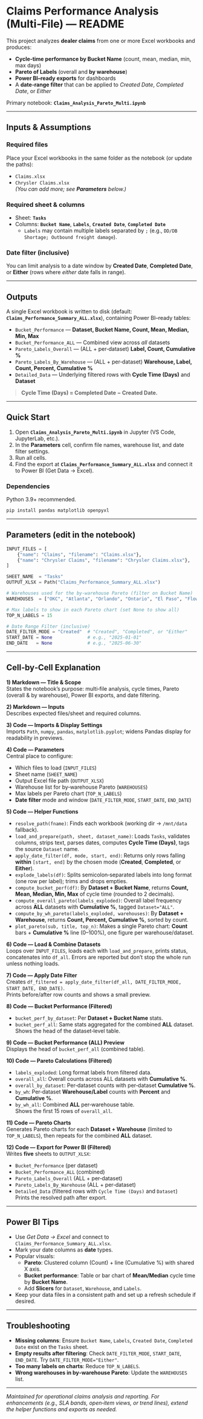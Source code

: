# Claims Performance Analysis (Multi‑File) — README

This project analyzes **dealer claims** from one or more Excel workbooks and produces:
- **Cycle‑time performance by Bucket Name** (count, mean, median, min, max days)
- **Pareto of Labels** (overall and **by warehouse**)
- **Power BI–ready exports** for dashboards
- A **date‑range filter** that can be applied to *Created Date*, *Completed Date*, or *Either*

Primary notebook: **`Claims_Analysis_Pareto_Multi.ipynb`**

---

## Inputs & Assumptions

### Required files
Place your Excel workbooks in the same folder as the notebook (or update the paths):
- `Claims.xlsx`
- `Chrysler Claims.xlsx`  
*(You can add more; see **Parameters** below.)*

### Required sheet & columns
- Sheet: **`Tasks`**
- Columns: **`Bucket Name`**, **`Labels`**, **`Created Date`**, **`Completed Date`**
  - `Labels` may contain multiple labels separated by `;` (e.g., `DD/DB Shortage; Outbound freight damage`).

### Date filter (inclusive)
You can limit analysis to a date window by **Created Date**, **Completed Date**, or **Either** (rows where *either* date falls in range).

---

## Outputs

A single Excel workbook is written to disk (default: **`Claims_Performance_Summary_ALL.xlsx`**), containing Power BI–ready tables:

- `Bucket_Performance` — **Dataset, Bucket Name, Count, Mean, Median, Min, Max**
- `Bucket_Performance_ALL` — Combined view across *all* datasets
- `Pareto_Labels_Overall` — (ALL + per‑dataset) **Label, Count, Cumulative %**
- `Pareto_Labels_By_Warehouse` — (ALL + per‑dataset) **Warehouse, Label, Count, Percent, Cumulative %**
- `Detailed_Data` — Underlying filtered rows with **Cycle Time (Days)** and **Dataset**

> **Cycle Time (Days) = Completed Date − Created Date.**

---

## Quick Start

1. Open **`Claims_Analysis_Pareto_Multi.ipynb`** in Jupyter (VS Code, JupyterLab, etc.).  
2. In the **Parameters** cell, confirm file names, warehouse list, and date filter settings.  
3. Run all cells.  
4. Find the export at **`Claims_Performance_Summary_ALL.xlsx`** and connect it to Power BI (Get Data → Excel).

### Dependencies
Python 3.9+ recommended.
```bash
pip install pandas matplotlib openpyxl
```

---

## Parameters (edit in the notebook)

```python
INPUT_FILES = [
    {"name": "Claims", "filename": "Claims.xlsx"},
    {"name": "Chrysler Claims", "filename": "Chrysler Claims.xlsx"},
]

SHEET_NAME  = "Tasks"
OUTPUT_XLSX = Path("Claims_Performance_Summary_ALL.xlsx")

# Warehouses used for the by‑warehouse Pareto (filter on Bucket Name)
WAREHOUSES  = ["OKC", "Atlanta", "Orlando", "Ontario", "El Paso", "Flowood", "Phoenix", "Charlotte"]

# Max labels to show in each Pareto chart (set None to show all)
TOP_N_LABELS = 15

# Date Range Filter (inclusive)
DATE_FILTER_MODE = "Created"  # "Created", "Completed", or "Either"
START_DATE = None             # e.g., "2025-01-01"
END_DATE   = None             # e.g., "2025-06-30"
```

---

## Cell‑by‑Cell Explanation

**1) Markdown — Title & Scope**  
States the notebook’s purpose: multi‑file analysis, cycle times, Pareto (overall & by warehouse), Power BI exports, and date filtering.

**2) Markdown — Inputs**  
Describes expected files/sheet and required columns.

**3) Code — Imports & Display Settings**  
Imports `Path`, `numpy`, `pandas`, `matplotlib.pyplot`; widens Pandas display for readability in previews.

**4) Code — Parameters**  
Central place to configure:
- Which files to load (`INPUT_FILES`)
- Sheet name (`SHEET_NAME`)
- Output Excel file path (`OUTPUT_XLSX`)
- Warehouse list for by‑warehouse Pareto (`WAREHOUSES`)
- Max labels per Pareto chart (`TOP_N_LABELS`)
- **Date filter** mode and window (`DATE_FILTER_MODE`, `START_DATE`, `END_DATE`)

**5) Code — Helper Functions**
- `resolve_path(fname)`: Finds each workbook (working dir → `/mnt/data` fallback).
- `load_and_prepare(path, sheet, dataset_name)`: Loads `Tasks`, validates columns, strips text, parses dates, computes **Cycle Time (Days)**, tags the source `Dataset` name.
- `apply_date_filter(df, mode, start, end)`: Returns only rows falling **within** `[start, end]` by the chosen mode (**Created**, **Completed**, or **Either**).
- `explode_labels(df)`: Splits semicolon‑separated labels into long format (one row per label); trims and drops empties.
- `compute_bucket_perf(df)`: By **Dataset + Bucket Name**, returns **Count, Mean, Median, Min, Max** of cycle time (rounded to 2 decimals).
- `compute_overall_pareto(labels_exploded)`: Overall label frequency across **ALL** datasets with **Cumulative %**, tagged `Dataset="ALL"`.
- `compute_by_wh_pareto(labels_exploded, warehouses)`: By **Dataset + Warehouse**, returns **Count, Percent, Cumulative %**, sorted by count.
- `plot_pareto(sub, title, top_n)`: Makes a single Pareto chart: **Count** bars + **Cumulative %** line (0–100%), one figure per warehouse/dataset.

**6) Code — Load & Combine Datasets**  
Loops over `INPUT_FILES`, loads each with `load_and_prepare`, prints status, concatenates into `df_all`. Errors are reported but don’t stop the whole run unless nothing loads.

**7) Code — Apply Date Filter**  
Creates `df_filtered = apply_date_filter(df_all, DATE_FILTER_MODE, START_DATE, END_DATE)`.  
Prints before/after row counts and shows a small preview.

**8) Code — Bucket Performance (Filtered)**  
- `bucket_perf_by_dataset`: Per **Dataset + Bucket Name** stats.  
- `bucket_perf_all`: Same stats aggregated for the combined **ALL** dataset.  
Shows the head of the dataset‑level table.

**9) Code — Bucket Performance (ALL) Preview**  
Displays the head of `bucket_perf_all` (combined table).

**10) Code — Pareto Calculations (Filtered)**  
- `labels_exploded`: Long format labels from filtered data.  
- `overall_all`: Overall counts across ALL datasets with **Cumulative %**.  
- `overall_by_dataset`: Per‑dataset counts with per‑dataset **Cumulative %**.  
- `by_wh`: Per‑dataset **Warehouse/Label** counts with **Percent** and **Cumulative %**.  
- `by_wh_all`: Combined **ALL** per‑warehouse table.  
Shows the first 15 rows of `overall_all`.

**11) Code — Pareto Charts**  
Generates Pareto charts for each **Dataset + Warehouse** (limited to `TOP_N_LABELS`), then repeats for the combined **ALL** dataset.

**12) Code — Export for Power BI (Filtered)**  
Writes **five** sheets to `OUTPUT_XLSX`:  
- `Bucket_Performance` (per dataset)  
- `Bucket_Performance_ALL` (combined)  
- `Pareto_Labels_Overall` (ALL + per‑dataset)  
- `Pareto_Labels_By_Warehouse` (ALL + per‑dataset)  
- `Detailed_Data` (filtered rows with `Cycle Time (Days)` and `Dataset`)  
Prints the resolved path after export.

---

## Power BI Tips
- Use *Get Data → Excel* and connect to `Claims_Performance_Summary_ALL.xlsx`.
- Mark your date columns as **date** types.
- Popular visuals:
  - **Pareto**: Clustered column (Count) + line (Cumulative %) with shared X axis.
  - **Bucket performance**: Table or bar chart of **Mean/Median** cycle time by **Bucket Name**.
  - Add **Slicers** for `Dataset`, `Warehouse`, and `Labels`.  
- Keep your data files in a consistent path and set up a refresh schedule if desired.

---

## Troubleshooting
- **Missing columns**: Ensure `Bucket Name`, `Labels`, `Created Date`, `Completed Date` exist on the `Tasks` sheet.  
- **Empty results after filtering**: Check `DATE_FILTER_MODE`, `START_DATE`, `END_DATE`. Try `DATE_FILTER_MODE="Either"`.  
- **Too many labels on charts**: Reduce `TOP_N_LABELS`.  
- **Wrong warehouses in by‑warehouse Pareto**: Update the `WAREHOUSES` list.

---

*Maintained for operational claims analysis and reporting. For enhancements (e.g., SLA bands, open‑item views, or trend lines), extend the helper functions and exports as needed.*
